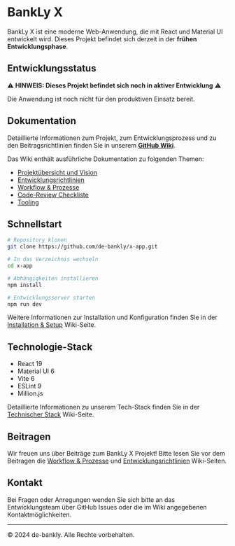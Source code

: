 # BankLy X

BankLy X ist eine moderne Web-Anwendung, die mit React und Material UI entwickelt wird. Dieses Projekt befindet sich derzeit in der **frühen Entwicklungsphase**.

## Entwicklungsstatus

⚠️ **HINWEIS: Dieses Projekt befindet sich noch in aktiver Entwicklung** ⚠️

Die Anwendung ist noch nicht für den produktiven Einsatz bereit.

## Dokumentation

Detaillierte Informationen zum Projekt, zum Entwicklungsprozess und zu den Beitragsrichtlinien finden Sie in unserem **[GitHub Wiki](https://github.com/de-bankly/x-app/wiki)**.

Das Wiki enthält ausführliche Dokumentation zu folgenden Themen:
- [Projektübersicht und Vision](https://github.com/de-bankly/x-app/wiki/Projektübersicht)
- [Entwicklungsrichtlinien](https://github.com/de-bankly/x-app/wiki/Entwicklungsrichtlinien)
- [Workflow & Prozesse](https://github.com/de-bankly/x-app/wiki/Workflow-Prozesse)
- [Code-Review Checkliste](https://github.com/de-bankly/x-app/wiki/Code-Reviews)
- [Tooling](https://github.com/de-bankly/x-app/wiki/Tooling)

## Schnellstart

```bash
# Repository klonen
git clone https://github.com/de-bankly/x-app.git

# In das Verzeichnis wechseln
cd x-app

# Abhängigkeiten installieren
npm install

# Entwicklungsserver starten
npm run dev
```

Weitere Informationen zur Installation und Konfiguration finden Sie in der [Installation & Setup](https://github.com/de-bankly/x-app/wiki/Installation-Setup) Wiki-Seite.

## Technologie-Stack

- React 19
- Material UI 6
- Vite 6
- ESLint 9
- Million.js

Detaillierte Informationen zu unserem Tech-Stack finden Sie in der [Technischer Stack](https://github.com/de-bankly/x-app/wiki/Technischer-Stack) Wiki-Seite.

## Beitragen

Wir freuen uns über Beiträge zum BankLy X Projekt! Bitte lesen Sie vor dem Beitragen die [Workflow & Prozesse](https://github.com/de-bankly/x-app/wiki/Workflow-Prozesse) und [Entwicklungsrichtlinien](https://github.com/de-bankly/x-app/wiki/Entwicklungsrichtlinien) Wiki-Seiten.

## Kontakt

Bei Fragen oder Anregungen wenden Sie sich bitte an das Entwicklungsteam über GitHub Issues oder die im Wiki angegebenen Kontaktmöglichkeiten.

---

© 2024 de-bankly. Alle Rechte vorbehalten.
